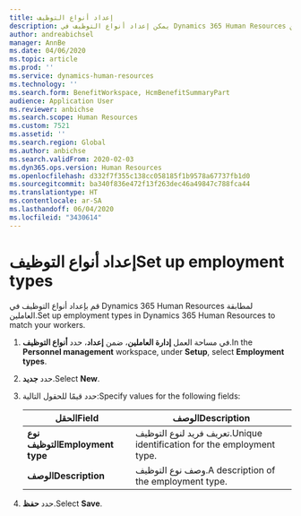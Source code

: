 ```yaml
---
title: إعداد أنواع التوظيف
description: يمكن إعداد أنواع التوظيف في Dynamics 365 Human Resources لمطابقة العاملين.
author: andreabichsel
manager: AnnBe
ms.date: 04/06/2020
ms.topic: article
ms.prod: ''
ms.service: dynamics-human-resources
ms.technology: ''
ms.search.form: BenefitWorkspace, HcmBenefitSummaryPart
audience: Application User
ms.reviewer: anbichse
ms.search.scope: Human Resources
ms.custom: 7521
ms.assetid: ''
ms.search.region: Global
ms.author: anbichse
ms.search.validFrom: 2020-02-03
ms.dyn365.ops.version: Human Resources
ms.openlocfilehash: d332f7f355c138cc058185f1b9578a67737fb1d0
ms.sourcegitcommit: ba340f836e472f13f263dec46a49847c788fca44
ms.translationtype: HT
ms.contentlocale: ar-SA
ms.lasthandoff: 06/04/2020
ms.locfileid: "3430614"
---
```

# <a name="set-up-employment-types"></a><span data-ttu-id="aa367-103">إعداد أنواع التوظيف</span><span class="sxs-lookup"><span data-stu-id="aa367-103">Set up employment types</span></span>

<span data-ttu-id="aa367-104">قم بإعداد أنواع التوظيف في Dynamics 365 Human Resources لمطابقة العاملين.</span><span class="sxs-lookup"><span data-stu-id="aa367-104">Set up employment types in Dynamics 365 Human Resources to match your workers.</span></span>

1. <span data-ttu-id="aa367-105">في مساحة العمل **إدارة العاملين**، ضمن **إعداد**، حدد **أنواع التوظيف**.</span><span class="sxs-lookup"><span data-stu-id="aa367-105">In the **Personnel management** workspace, under **Setup**, select **Employment types**.</span></span>

2. <span data-ttu-id="aa367-106">حدد **جديد**.</span><span class="sxs-lookup"><span data-stu-id="aa367-106">Select **New**.</span></span>

3. <span data-ttu-id="aa367-107">حدد قيمًا للحقول التالية:</span><span class="sxs-lookup"><span data-stu-id="aa367-107">Specify values for the following fields:</span></span>

   | <span data-ttu-id="aa367-108">الحقل</span><span class="sxs-lookup"><span data-stu-id="aa367-108">Field</span></span> | <span data-ttu-id="aa367-109">‏‏الوصف</span><span class="sxs-lookup"><span data-stu-id="aa367-109">Description</span></span> |
   | --- | --- |
   | <span data-ttu-id="aa367-110">**نوع التوظيف**</span><span class="sxs-lookup"><span data-stu-id="aa367-110">**Employment type**</span></span> | <span data-ttu-id="aa367-111">تعريف فريد لنوع التوظيف.</span><span class="sxs-lookup"><span data-stu-id="aa367-111">Unique identification for the employment type.</span></span> |
   | <span data-ttu-id="aa367-112">**‏‏الوصف**</span><span class="sxs-lookup"><span data-stu-id="aa367-112">**Description**</span></span> | <span data-ttu-id="aa367-113">وصف نوع التوظيف.</span><span class="sxs-lookup"><span data-stu-id="aa367-113">A description of the employment type.</span></span> |

4. <span data-ttu-id="aa367-114">حدد **حفظ**.</span><span class="sxs-lookup"><span data-stu-id="aa367-114">Select **Save**.</span></span> 
